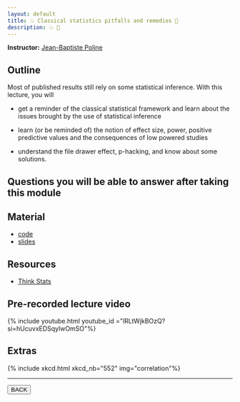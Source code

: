 ```yaml
---
layout: default
title: 💥 Classical statistics pitfalls and remedies 💊
description: 💥 💊
---
```


**Instructor:** [Jean-Baptiste Poline](https://www.mcgill.ca/neuro/jean-baptiste-poline-phd)

## Outline

Most of published results still rely on some statistical inference. With this
lecture, you will

-   get a reminder of the classical statistical framework and learn about the
    issues brought by the use of statistical inference

-   learn (or be reminded of) the notion of effect size, power, positive
    predictive values and the consequences of low powered studies

-   understand the file drawer effect, p-hacking, and know about some solutions.

## Questions you will be able to answer after taking this module

<!-- TODO -->

## Material

-   [code](https://github.com/neurodatascience/QLS-course-materials/tree/main/Lectures/2024/07_statistics)
-   [slides](https://github.com/neurodatascience/QLS-course-materials/tree/main/Lectures/2024/07_statistics/lecture)

## Resources

-   [Think Stats](https://greenteapress.com/thinkstats2/thinkstats2.pdf)

## Pre-recorded lecture video

{% include youtube.html youtube_id ="lRLtWjkBOzQ?si=hUcuvxEDSqylwOmSO"%}

## Extras

{% include xkcd.html xkcd_nb="552" img="correlation"%}

---

<a href="{{ site.url }}/lectures-materials/latest.html"><button>BACK</button></a>

